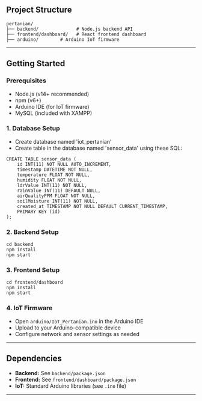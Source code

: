 ## Project Structure

```
pertanian/
├── backend/              # Node.js backend API
├── frontend/dashboard/   # React frontend dashboard
├── arduino/        # Arduino IoT firmware
```

---

## Getting Started

### Prerequisites
- Node.js (v14+ recommended)
- npm (v6+)
- Arduino IDE (for IoT firmware)
- MySQL (included with XAMPP)

### 1. Database Setup
- Create database named 'iot_pertanian'
- Create table in the database named 'sensor_data' using these SQL:
```
CREATE TABLE sensor_data (
    id INT(11) NOT NULL AUTO_INCREMENT,
    timestamp DATETIME NOT NULL,
    temperature FLOAT NOT NULL,
    humidity FLOAT NOT NULL,
    ldrValue INT(11) NOT NULL,
    rainValue INT(11) DEFAULT NULL,
    airQualityPPM FLOAT NOT NULL,
    soilMoisture INT(11) NOT NULL,
    created_at TIMESTAMP NOT NULL DEFAULT CURRENT_TIMESTAMP,
    PRIMARY KEY (id)
);
```

### 2. Backend Setup

```
cd backend
npm install
npm start
```

### 3. Frontend Setup

```
cd frontend/dashboard
npm install
npm start
```

### 4. IoT Firmware
- Open `arduino/IoT_Pertanian.ino` in the Arduino IDE
- Upload to your Arduino-compatible device
- Configure network and sensor settings as needed


---

## Dependencies
- **Backend:** See `backend/package.json`
- **Frontend:** See `frontend/dashboard/package.json`
- **IoT:** Standard Arduino libraries (see `.ino` file)

---
